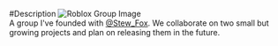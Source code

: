 #Description
<img src="" alt="Roblox Group Image" data-group-id="12188906" class="roblox-group-image"><br>
A group I've founded with [@Stew_Fox](https://www.roblox.com/users/63727901/profile).
We collaborate on two small but growing projects and plan on releasing them in the future.
